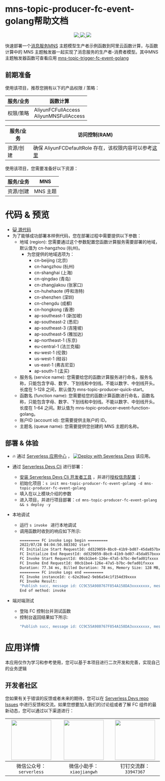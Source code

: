 # mns-topic-producer-fc-event-golang帮助文档

<p align="center" class="flex justify-center">
    <a href="https://www.serverless-devs.com" class="ml-1">
    <img src="http://editor.devsapp.cn/icon?package=mns-topic-producer-fc-event-golang&type=packageType">
  </a>
  <a href="http://www.devsapp.cn/details.html?name=mns-topic-producer-fc-event-golang" class="ml-1">
    <img src="http://editor.devsapp.cn/icon?package=mns-topic-producer-fc-event-golang&type=packageVersion">
  </a>
  <a href="http://www.devsapp.cn/details.html?name=mns-topic-producer-fc-event-golang" class="ml-1">
    <img src="http://editor.devsapp.cn/icon?package=mns-topic-producer-fc-event-golang&type=packageDownload">
  </a>
</p>

<description>

快速部署一个[消息服务MNS](https://help.aliyun.com/document_detail/27414.html) 主题模型生产者示例函数到阿里云函数计算，与函数计算中的 MNS 主题触发器一起实现了消息服务的生产者-消费者模型。其中MNS 主题触发器函数可查看应用 [mns-topic-trigger-fc-event-golang](http://www.devsapp.cn/details.html?name=mns-topic-trigger-fc-event-golang)

</description>

## 前期准备
使用该项目，推荐您拥有以下的产品权限 / 策略：

| 服务/业务 | 函数计算 |     
| --- |  --- |   
| 权限/策略 | AliyunFCFullAccess <br> AliyunMNSFullAccess |

| 服务/业务 | 访问控制(RAM) |     
| --- |  --- |   
| 资源/创建 | 确保 AliyunFCDefaultRole 存在，该权限内容可以参考[这里](https://help.aliyun.com/document_detail/181589.html) |

使用该项目，您需要准备好以下资源：

| 服务/业务 | MNS |     
| --- |  --- |   
| 资源/创建 | MNS 主题 |  

<codepre id="codepre">

# 代码 & 预览

- [ :smiley_cat:  源代码](https://github.com/devsapp/start-fc/blob/main/event-function/mns-topic-producer-fc-event-golang)
- 为了能够成功部署本样例代码，您在部署过程中需要提供以下参数：
    - 地域 (region): 您需要通过这个参数配置您函数计算服务需要部署的地域，默认值为 cn-hangzhou (杭州)。
      - 为您提供的地域选项为：
        - cn-beijing (北京)
        - cn-hangzhou (杭州)
        - cn-shanghai (上海)
        - cn-qingdao (青岛)
        - cn-zhangjiakou (张家口)
        - cn-huhehaote (呼和浩特)
        - cn-shenzhen (深圳)
        - cn-chengdu (成都)
        - cn-hongkong (香港)
        - ap-southeast-1 (新加坡)
        - ap-southeast-2 (悉尼)
        - ap-southeast-3 (吉隆坡)
        - ap-southeast-5 (雅加达)
        - ap-northeast-1 (东京)
        - eu-central-1 (法兰克福)
        - eu-west-1 (伦敦)
        - us-west-1 (硅谷)
        - us-east-1 (弗吉尼亚)
        - ap-south-1 (孟买)
    - 服务名 (service name): 您需要给您的函数计算服务进行命名，服务名称，只能包含字母、数字、下划线和中划线。不能以数字、中划线开头。长度在 1-128 之间，默认值为 mns-topic-producer-quick-start。
    - 函数名 (function name): 您需要给您的函数计算函数进行命名，函数名称，只能包含字母、数字、下划线和中划线。不能以数字、中划线开头。长度在 1-64 之间。默认值为 mns-topic-producer-event-function-golang。
    - 账户ID (account id): 您需要提供主账户的 ID。
    - 主题名 (queue name): 您需要提供您创建的 MNS 主题的名称。

</codepre>

<deploy>

## 部署 & 体验

<appcenter>

-  :fire:  通过 [Serverless 应用中心](https://fcnext.console.aliyun.com/applications/create?template=mns-topic-producer-fc-event-golang) ，
[![Deploy with Severless Devs](https://img.alicdn.com/imgextra/i1/O1CN01w5RFbX1v45s8TIXPz_!!6000000006118-55-tps-95-28.svg)](https://fcnext.console.aliyun.com/applications/create?template=mns-topic-producer-fc-event-golang)  该应用。 

</appcenter>

- 通过 [Serverless Devs Cli](https://www.serverless-devs.com/serverless-devs/install) 进行部署：
    - [安装 Serverless Devs Cli 开发者工具](https://www.serverless-devs.com/serverless-devs/install) ，并进行[授权信息配置](https://www.serverless-devs.com/fc/config) ；
    - 初始化项目：`s init mns-topic-producer-fc-event-golang -d mns-topic-producer-fc-event-golang` 
    - 填入在以上模块介绍的参数
    - 进入项目，并进行项目部署：`cd mns-topic-producer-fc-event-golang && s deploy -y`
  
- 本地调试
  - 运行 `s invoke ` 进行本地调试
  - 调用函数时收到的响应如下所示:
    ```bash
    ========= FC invoke Logs begin =========
    2022/07/28 04:04:50.883302 start
    FC Initialize Start RequestId: dd329059-8bc0-41b9-bd07-45da857bxxxx
    FC Initialize End RequestId: dd329059-8bc0-41b9-bd07-45da857bxxxx
    FC Invoke Start RequestId: 00cb1be4-126e-47a5-b7bc-0efad01fxxxx
    FC Invoke End RequestId: 00cb1be4-126e-47a5-b7bc-0efad01fxxxx
    Duration: 77.34 ms, Billed Duration: 78 ms, Memory Size: 128 MB, Max Memory Used: 12.16 MB
    ========= FC invoke Logs end =========
    FC Invoke instanceId: c-62e20ae2-9eb6a54c1f154d39xxxx
    FC Invoke Result:
    "Publish succ, message id: CC9C55A980767F854A158DA3xxxxxxxx, messagebody md5: 48E9198EE9E413E274A0E9F2xxxxxxxx"
    End of method: invoke
      ```
- 端对端测试
  - 登陆 FC 控制台并测试函数
  - 控制台返回结果如下所示:
    ```bash
    "Publish succ, message id: CC9C55A980767F854A158DA3xxxxxxxx, messagebody md5: 48E9198EE9E413E274A0E9F2xxxxxxxx"
    ```
</deploy>

<appdetail id="flushContent">

# 应用详情



本应用仅作为学习和参考使用，您可以基于本项目进行二次开发和完善，实现自己的业务逻辑



</appdetail>

<devgroup>

## 开发者社区

您如果有关于错误的反馈或者未来的期待，您可以在 [Serverless Devs repo Issues](https://github.com/serverless-devs/serverless-devs/issues) 中进行反馈和交流。如果您想要加入我们的讨论组或者了解 FC 组件的最新动态，您可以通过以下渠道进行：

<p align="center">

| <img src="https://serverless-article-picture.oss-cn-hangzhou.aliyuncs.com/1635407298906_20211028074819117230.png" width="130px" > | <img src="https://serverless-article-picture.oss-cn-hangzhou.aliyuncs.com/1635407044136_20211028074404326599.png" width="130px" > | <img src="https://serverless-article-picture.oss-cn-hangzhou.aliyuncs.com/1635407252200_20211028074732517533.png" width="130px" > |
|--- | --- | --- |
| <center>微信公众号：`serverless`</center> | <center>微信小助手：`xiaojiangwh`</center> | <center>钉钉交流群：`33947367`</center> | 

</p>

</devgroup>